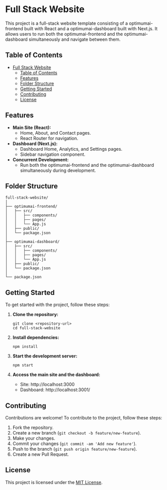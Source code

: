 # Full Stack Website

This project is a full-stack website template consisting of a optimumai-frontend built with React and a optimumai-dashboard built with Next.js. It allows users to run both the optimumai-frontend and the optimumai-dashboard simultaneously and navigate between them.

## Table of Contents

- [Full Stack Website](#full-stack-website)
  - [Table of Contents](#table-of-contents)
  - [Features](#features)
  - [Folder Structure](#folder-structure)
  - [Getting Started](#getting-started)
  - [Contributing](#contributing)
  - [License](#license)

## Features

- **Main Site (React):**
  - Home, About, and Contact pages.
  - React Router for navigation.
- **Dashboard (Next.js):**
  - Dashboard Home, Analytics, and Settings pages.
  - Sidebar navigation component.
- **Concurrent Development:**
  - Run both the optimumai-frontend and the optimumai-dashboard simultaneously during development.

## Folder Structure

```
full-stack-website/
│
├── optimumai-frontend/
│   ├── src/
│   │   ├── components/
│   │   ├── pages/
│   │   └── App.js
│   ├── public/
│   └── package.json
│
├── optimumai-dashboard/
│   ├── src/
│   │   ├── components/
│   │   ├── pages/
│   │   └── App.js
│   ├── public/
│   └── package.json
│
└── package.json
```

## Getting Started

To get started with the project, follow these steps:

1. **Clone the repository:**
   ```
   git clone <repository-url>
   cd full-stack-website
   ```

2. **Install dependencies:**
   ```
   npm install
   ```

3. **Start the development server:**
   ```
   npm start
   ```

4. **Access the main site and the dashboard:**
   - Site: http://localhost:3000
   - Dashboard: http://localhost:3001/

## Contributing

Contributions are welcome! To contribute to the project, follow these steps:

1. Fork the repository.
2. Create a new branch (`git checkout -b feature/new-feature`).
3. Make your changes.
4. Commit your changes (`git commit -am 'Add new feature'`).
5. Push to the branch (`git push origin feature/new-feature`).
6. Create a new Pull Request.

## License

This project is licensed under the [MIT License](#).